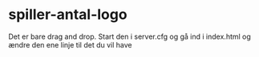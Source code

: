 # spiller-antal-logo
Det er bare drag and drop. Start den i server.cfg
og gå ind i index.html og ændre den ene linje til det du vil have

